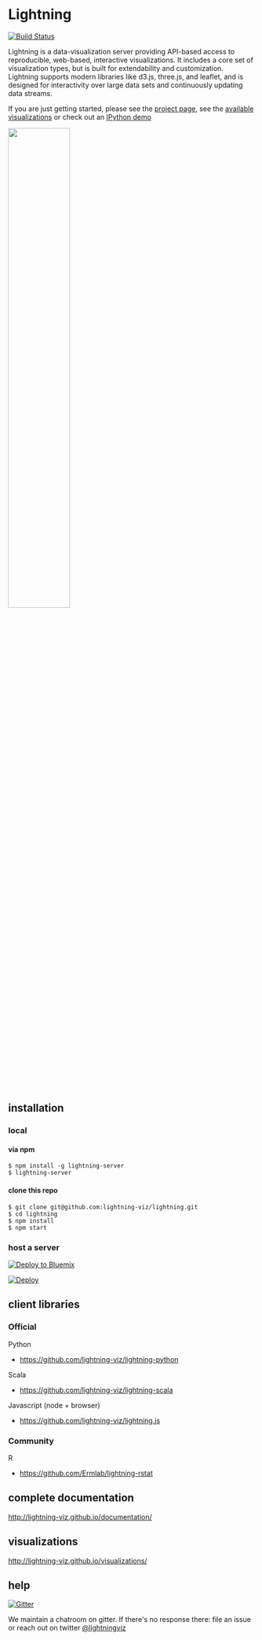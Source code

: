 # Lightning


[![Build Status](https://travis-ci.org/lightning-viz/lightning.svg)](https://travis-ci.org/lightning-viz/lightning)

Lightning is a data-visualization server providing API-based access to reproducible, web-based, interactive visualizations. It includes a core set of visualization types, but is built for extendability and customization. Lightning supports modern libraries like d3.js, three.js, and leaflet, and is designed for interactivity over large data sets and continuously updating data streams.

If you are just getting started, please see the [project page](http://lightning-viz.github.io/), see the [available visualizations](http://lightning-viz.github.io/visualizations/) or check out an [IPython demo](http://nbviewer.ipython.org/github/lightning-viz/lightning-example-notebooks/blob/master/index.ipynb)

<img src="http://lightning-viz.org/images/gallery-square.png" width="50%">

## installation

### local

#### via npm

```
$ npm install -g lightning-server
$ lightning-server
```

#### clone this repo

```
$ git clone git@github.com:lightning-viz/lightning.git
$ cd lightning
$ npm install
$ npm start
```

### host a server

[![Deploy to Bluemix](https://bluemix.net/deploy/button.png)](https://bluemix.net/deploy/index.html?repository=https://github.com/joshisa/lightning.git)

[![Deploy](https://www.herokucdn.com/deploy/button.png)](https://heroku.com/deploy?template=https://github.com/lightning-viz/lightning/tree/v1.3.0)


## client libraries

### Official

Python
* https://github.com/lightning-viz/lightning-python

Scala
* https://github.com/lightning-viz/lightning-scala

Javascript (node + browser)
* https://github.com/lightning-viz/lightning.js

### Community

R
* https://github.com/Ermlab/lightning-rstat


## complete documentation

http://lightning-viz.github.io/documentation/

## visualizations

http://lightning-viz.github.io/visualizations/

## help

[![Gitter](https://badges.gitter.im/Join%20Chat.svg)](https://gitter.im/lightning-viz/lightning?utm_source=badge&utm_medium=badge&utm_campaign=pr-badge&utm_content=badge)

We maintain a chatroom on gitter. If there's no response there: file an issue or reach out on twitter  [@lightningviz](https://twitter.com/lightningviz)
